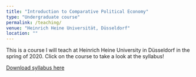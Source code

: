 ```yaml
---
title: "Introduction to Comparative Political Economy"
type: "Undergraduate course"
permalink: /teaching/
venue: "Heinrich Heine Universität, Düsseldorf"
location: ""
---
```


This is a course I will teach at Heinrich Heine University in Düsseldorf in the spring of 2020. Click on the course to take a look at the syllabus!


[Download syllabus here](https://github.com/tseidl/timoseidl/raw/master/syllabus_CPE_Seidl.pdf)
